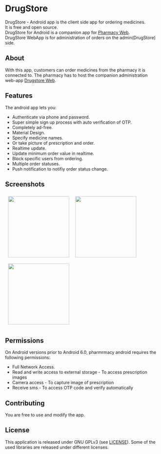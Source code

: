 # DrugStore

DrugStore - Android app is the client side app for ordering medicines.  
It is free and open source.  
DrugStore for Android is a companion app for [Pharmacy Web](https://github.com/Arkanayan/Pharmacy-Web).  
DrugStore WebApp is for administration of orders on the admin(DrugStore) side.



## About

With this app, customers can order medicines from the pharmacy it is connected to.
The pharmacy has to host the companion administration web-app [Drugstore Web](https://drugstore.frontendsourcecode.com/).


## Features
The android app lets you:
- Authenticate via phone and password.
- Super simple sign up process with auto verification of OTP.
- Completely ad-free.
- Material Design.
- Specify medicine names.
- Or take picture of prescription and order.
- Realtime update.
- Update minimum order value in realtime.
- Block specific users from ordering.
- Multiple order statuses.
- Push notification to notifiy order status change.

## Screenshots
[<img src="/images/new_order.png" align="left"
width="200"
    hspace="10" vspace="10">](/images/new_order.png)
[<img src="/images/order_details.png" align="center"
width="200"
    hspace="10" vspace="10">](/images/order_details.png)
[<img src="/images/shot_order_list.png" align="center"
width="200"
    hspace="10" vspace="10">](/images/shot_order_list.png)

## Permissions

On Android versions prior to Android 6.0, pharmrmacy android requires the following permissions:
- Full Network Access.
- Read and write access to external storage - To access prescription images
- Camera access - To capture image of prescription
- Receive sms - To access OTP code and verify automatically

## Contributing
You are free to use and modify the app.


## License

This application is released under GNU GPLv3 (see [LICENSE](LICENSE)).
Some of the used libraries are released under different licenses.
